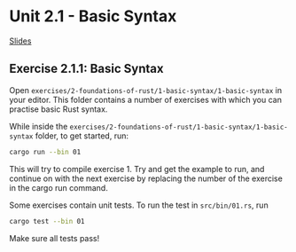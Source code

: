 # Unit 2.1 - Basic Syntax

<a href="/slides/2_1/" target="_blank">Slides</a>

## Exercise 2.1.1: Basic Syntax

Open `exercises/2-foundations-of-rust/1-basic-syntax/1-basic-syntax` in your editor. This folder contains a number of exercises with which you can practise basic Rust syntax.

While inside the `exercises/2-foundations-of-rust/1-basic-syntax/1-basic-syntax` folder, to get started, run:
```bash
cargo run --bin 01
```

This will try to compile exercise 1. Try and get the example to run, and continue on with the next exercise by replacing the number of the exercise in the cargo run command.

Some exercises contain unit tests. To run the test in `src/bin/01.rs`, run
```bash
cargo test --bin 01
```
Make sure all tests pass!
